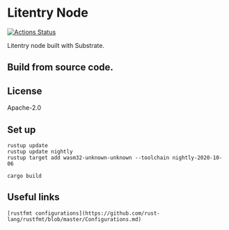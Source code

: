 # Litentry Node
[![Actions Status](https://github.com/litentry/litentry-node/workflows/Rust/badge.svg)](https://github.com/litentry/litentry-node/actions)


Litentry node built with Substrate.

## Build from source code.


## License
Apache-2.0


## Set up

```
rustup update
rustup update nightly
rustup target add wasm32-unknown-unknown --toolchain nightly-2020-10-06

cargo build
```

## Useful links

    [rustfmt configurations](https://github.com/rust-lang/rustfmt/blob/master/Configurations.md)
